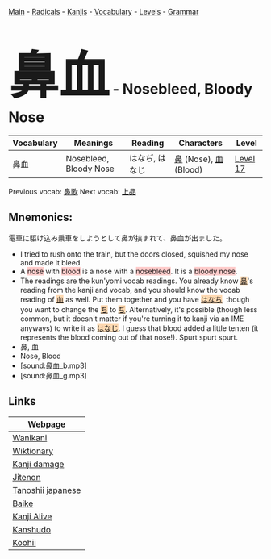 <style> bigfont {font-size: 100px}</style>
[Main](../README.md) -
[Radicals](../radicals.md) -
[Kanjis](../kanjis.md) -
[Vocabulary](../vocabulary.md) -
[Levels](../levels.md) -
[Grammar](../grammar.md)
# <bigfont> 鼻血</bigfont> - Nosebleed, Bloody Nose 

| Vocabulary | Meanings | Reading | Characters | Level |
| --- | --- | --- | --- | --- |
| 鼻血 | Nosebleed, Bloody Nose | はなぢ, はなじ |  [鼻](../kanjis/鼻.md) (Nose), [血](../kanjis/血.md) (Blood) | [Level 17](../levels/wk_level17.md) |

Previous vocab: [鼻歌](鼻歌.md) Next vocab: [上品](上品.md) 

## Mnemonics:
電車に駆け込み乗車をしようとして鼻が挟まれて、鼻血が出ました。
* I tried to rush onto the train, but the doors closed, squished my nose and made it bleed.
* A <span style="background-color:#ffcccb"> nose</span> with <span style="background-color:#ffcccb"> blood</span> is a nose with a <span style="background-color:#ffcccb"> nosebleed</span>. It is a <span style="background-color:#ffcccb"> bloody nose</span>.
* The readings are the kun'yomi vocab readings. You already know <span style="background-color:#fed8b1"> [鼻](https://jisho.org/search/鼻)</span>'s reading from the kanji and vocab, and you should know the vocab reading of <span style="background-color:#fed8b1"> [血](https://jisho.org/search/血)</span> as well. Put them together and you have <span style="background-color:#fed8b1"> [はなち](https://jisho.org/search/はなち)</span>, though you want to change the <span style="background-color:#fed8b1"> [ち](https://jisho.org/search/ち)</span> to <span style="background-color:#fed8b1"> [ぢ](https://jisho.org/search/ぢ)</span>. Alternatively, it's possible (though less common, but it doesn't matter if you're turning it to kanji via an IME anyways) to write it as <span style="background-color:#fed8b1"> [はなじ](https://jisho.org/search/はなじ)</span>. I guess that blood added a little tenten (it represents the blood coming out of that nose!). Spurt spurt spurt.
* 鼻, 血
* Nose, Blood
* [sound:鼻血_b.mp3]
* [sound:鼻血_g.mp3]


## Links 

| Webpage |
| --- |
| [Wanikani          ](https://www.wanikani.com/kanji/鼻血) |
| [Wiktionary        ](https://en.wiktionary.org/wiki/鼻血) |
| [Kanji damage      ](http://www.kanjidamage.com/kanji/search?utf8=✓&q=鼻血) |
| [Jitenon           ](https://jitenon.com/kanji/鼻血) |
| [Tanoshii japanese ](https://www.tanoshiijapanese.com/dictionary/kanji.cfm?k=鼻血) |
| [Baike             ](https://baike.baidu.com/item/鼻血) |
| [Kanji Alive       ](https://app.kanjialive.com/鼻血) |
| [Kanshudo          ](https://www.kanshudo.com/searchmn?q=鼻血) |
| [Koohii            ](https://kanji.koohii.com/study/kanji/鼻血) |
